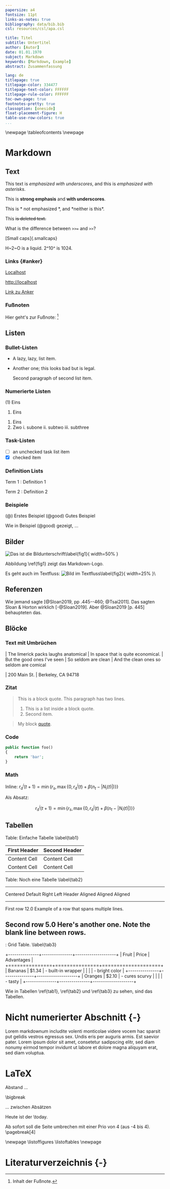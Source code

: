 ```yaml
---
papersize: a4
fontsize: 11pt
links-as-notes: true
bibliography: data/bib.bib
csl: resources/csl/apa.csl

title: Titel
subtitle: Untertitel
author: [Autor]
date: 01.01.1970
subject: Markdown
keywords: [Markdown, Example]
abstract: Zusammenfassung

lang: de
titlepage: true
titlepage-color: 334477
titlepage-text-color: FFFFFF
titlepage-rule-color: FFFFFF
toc-own-page: true
footnotes-pretty: true
classoption: [oneside]
float-placement-figure: H
table-use-row-colors: true
...
```


\newpage
\tableofcontents
\newpage

# Markdown

## Text

This text is _emphasized with underscores_, and this
is *emphasized with asterisks*.

This is **strong emphasis** and __with underscores__.

This is * not emphasized *, and \*neither is this\*.

This ~~is deleted text.~~

What is the difference between `>>=` and `>>`?

[Small caps]{.smallcaps}

H~2~O is a liquid.  2^10^ is 1024.

### Links {#anker}

[Localhost](http://localhost)

<http://localhost>

[Link zu Anker](#anker)

### Fußnoten

Hier geht's zur Fußnote: [^1]

[^1]: Inhalt der Fußnote.

## Listen

### Bullet-Listen

+ A lazy, lazy, list
item.

+ Another one; this looks
bad but is legal.

    Second paragraph of second
list item.

### Numerierte Listen

(1) Eins
1. Eins
 1) Eins
 2)  Zwo
       i. subone
      ii. subtwo
     iii. subthree

### Task-Listen

- [ ] an unchecked task list item
- [x] checked item

### Definition Lists

Term 1
:   Definition 1

Term 2
:   Definition 2

### Beispiele

(@) Erstes Beispiel
(@good) Gutes Beispiel

Wie in Beispiel (@good) gezeigt, …

## Bilder

![Das ist die Bildunterschrift\label{fig1}](data/md.png){ width=50% }

Abbildung \ref{fig1} zeigt das Markdown-Logo.

Es geht auch im Textfluss: ![Bild im Textfluss\label{fig2}](data/md.png){ width=25% }\

## Referenzen

Wie jemand sagte [@Sloan2019, pp .445--460; @Tsai2011]. Das sagten Sloan & Horton wirklich [-@Sloan2019]. Aber @Sloan2019 [p. 445] behaupteten das.

## Blöcke

### Text mit Umbrüchen

| The limerick packs laughs anatomical
| In space that is quite economical.
|    But the good ones I've seen
|    So seldom are clean
| And the clean ones so seldom are comical

| 200 Main St.
| Berkeley, CA 94718

### Zitat

> This is a block quote. This
> paragraph has two lines.
>
> 1. This is a list inside a block quote.
> 2. Second item.

> My block [quote].
>
> [quote]: FooBar

### Code

```php
public function foo()
{
    return 'bar';
}
```

### Math

Inline: $r_d^i(t+1) = \min\{r_s,\max\{0, r_d^i(t) + \beta(n_t - \lvert N_i(t)\rvert)\}\}$

Als Absatz:

$$
r_d^i(t+1) = \min\{r_s,\max\{0, r_d^i(t) + \beta(n_t - \lvert N_i(t)\rvert)\}\}
$$

## Tabellen

Table: Einfache Tabelle \label{tab1}

| First Header | Second Header |
|:-------------|:--------------|
| Content Cell | Content Cell  |
| Content Cell | Content Cell  |


Table: Noch eine Tabelle \label{tab2}

-------------------------------------------------------------
 Centered   Default           Right Left
  Header    Aligned         Aligned Aligned
----------- ------- --------------- -------------------------
   First    row                12.0 Example of a row that
                                    spans multiple lines.

  Second    row                 5.0 Here's another one. Note
                                    the blank line between
                                    rows.
-------------------------------------------------------------

: Grid Table. \label{tab3}

+---------------+---------------+--------------------+
| Fruit         | Price         | Advantages         |
+===============+===============+====================+
| Bananas       | $1.34         | - built-in wrapper |
|               |               | - bright color     |
+---------------+---------------+--------------------+
| Oranges       | $2.10         | - cures scurvy     |
|               |               | - tasty            |
+---------------+---------------+--------------------+

Wie in Tabellen \ref{tab1}, \ref{tab2} und \ref{tab3} zu sehen, sind das Tabellen.

# Nicht numerierter Abschnitt {-}

Lorem markdownum includite volenti monticolae videre vocem hac sparsit put gelidis vestros egressus sex. Undis eris per auguris armis. Est saevior pater.
Lorem ipsum dolor sit amet, consetetur sadipscing elitr, sed diam nonumy eirmod tempor invidunt ut labore et dolore magna aliquyam erat, sed diam voluptua. 

# LaTeX

Abstand …

\bigbreak

… zwischen Absätzen

Heute ist der \today.

Ab sofort soll die Seite umbrechen mit einer Prio von 4 (aus -4 bis 4).
\pagebreak[4]

\newpage
\listoffigures
\listoftables
\newpage

# Literaturverzeichnis {-}
